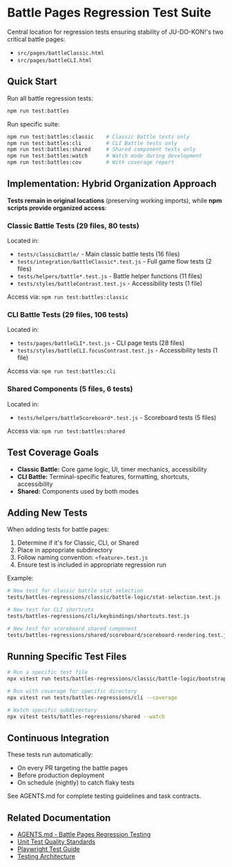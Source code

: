 # Battle Pages Regression Test Suite

Central location for regression tests ensuring stability of JU-DO-KON!'s two critical battle pages:

- `src/pages/battleClassic.html`
- `src/pages/battleCLI.html`

## Quick Start

Run all battle regression tests:

```bash
npm run test:battles
```

Run specific suite:

```bash
npm run test:battles:classic    # Classic Battle tests only
npm run test:battles:cli        # CLI Battle tests only
npm run test:battles:shared     # Shared component tests only
npm run test:battles:watch      # Watch mode during development
npm run test:battles:cov        # With coverage report
```

## Implementation: Hybrid Organization Approach

**Tests remain in original locations** (preserving working imports), while **npm scripts
provide organized access**:

### Classic Battle Tests (29 files, 80 tests)

Located in:

- `tests/classicBattle/` - Main classic battle tests (16 files)
- `tests/integration/battleClassic*.test.js` - Full game flow tests (2 files)
- `tests/helpers/battle*.test.js` - Battle helper functions (11 files)
- `tests/styles/battleContrast.test.js` - Accessibility tests (1 file)

Access via: `npm run test:battles:classic`

### CLI Battle Tests (29 files, 106 tests)

Located in:

- `tests/pages/battleCLI*.test.js` - CLI page tests (28 files)
- `tests/styles/battleCLI.focusContrast.test.js` - Accessibility tests (1 file)

Access via: `npm run test:battles:cli`

### Shared Components (5 files, 6 tests)

Located in:

- `tests/helpers/battleScoreboard*.test.js` - Scoreboard tests (5 files)

Access via: `npm run test:battles:shared`

## Test Coverage Goals

- **Classic Battle:** Core game logic, UI, timer mechanics, accessibility
- **CLI Battle:** Terminal-specific features, formatting, shortcuts, accessibility
- **Shared:** Components used by both modes

## Adding New Tests

When adding tests for battle pages:

1. Determine if it's for Classic, CLI, or Shared
2. Place in appropriate subdirectory
3. Follow naming convention: `<feature>.test.js`
4. Ensure test is included in appropriate regression run

Example:
```bash
# New test for classic battle stat selection
tests/battles-regressions/classic/battle-logic/stat-selection.test.js

# New test for CLI shortcuts
tests/battles-regressions/cli/keybindings/shortcuts.test.js

# New test for scoreboard shared component
tests/battles-regressions/shared/scoreboard/scoreboard-rendering.test.js
```

## Running Specific Test Files

```bash
# Run a specific test file
npx vitest run tests/battles-regressions/classic/battle-logic/bootstrap.test.js

# Run with coverage for specific directory
npx vitest run tests/battles-regressions/cli --coverage

# Watch specific subdirectory
npx vitest tests/battles-regressions/shared --watch
```

## Continuous Integration

These tests run automatically:

- On every PR targeting the battle pages
- Before production deployment
- On schedule (nightly) to catch flaky tests

See AGENTS.md for complete testing guidelines and task contracts.

## Related Documentation

- [AGENTS.md - Battle Pages Regression Testing](../../AGENTS.md#-battle-pages-regression-testing)
- [Unit Test Quality Standards](../../design/productRequirementsDocuments/prdTestingStandards.md)
- [Playwright Test Guide](../../playwright/README.md)
- [Testing Architecture](../TESTING_ARCHITECTURE.md)
